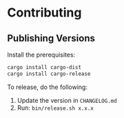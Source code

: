 # Contributing

## Publishing Versions

Install the prerequisites:

```bash
cargo install cargo-dist
cargo install cargo-release
```

To release, do the following:

1. Update the version in `CHANGELOG.md`
2. Run: `bin/release.sh x.x.x`
